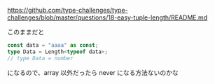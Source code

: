 https://github.com/type-challenges/type-challenges/blob/master/questions/18-easy-tuple-length/README.md

このままだと

```ts
const data = "aaaa" as const;
type Data = Length<typeof data>;
// type Data = number
```

になるので、array 以外だったら never になる方法ないのかな
